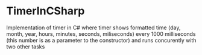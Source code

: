 # TimerInCSharp
Implementation of timer in C# where timer shows formatted time (day, month, year, hours, minutes, seconds, miliseconds) every 1000 milliseconds (this number is as a parameter to the constructor) and runs concurently with two other tasks 
